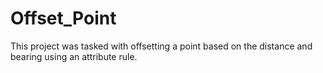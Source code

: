 # Offset_Point
This project was tasked with offsetting a point based on the distance and bearing using an attribute rule.
